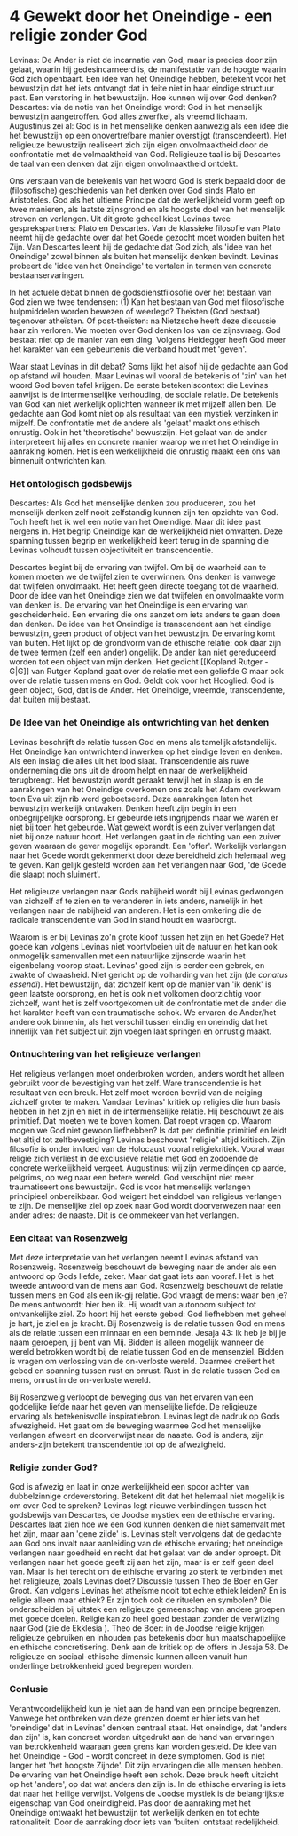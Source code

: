 # 4 Gewekt door het Oneindige - een religie zonder God
Levinas: De Ander is niet de incarnatie van God, maar is precies door zijn gelaat, waarin hij gedesincarneerd is, de manifestatie van de hoogte waarin God zich openbaart. 
Een idee van het Oneindige hebben, betekent voor het bewustzijn dat het iets ontvangt dat in feite niet in haar eindige structuur past. Een verstoring in het bewustzijn. 
Hoe kunnen wij over God denken? Descartes: via de notie van het Oneindige wordt God in het menselijk bewustzijn aangetroffen. God alles zwerfkei, als vreemd lichaam. Augustinus zei al: God is in het menselijke denken aanwezig als een idee die het bewustzijn op een onovertrefbare manier overstijgt (transcendeert). Het religieuze bewustzijn realiseert zich zijn eigen onvolmaaktheid door de confrontatie met de volmaaktheid van God. Religieuze taal is bij Descartes de taal van een denken dat zijn eigen onvolmaaktheid ontdekt. 

Ons verstaan van de betekenis van het woord God is sterk bepaald door de (filosofische) geschiedenis van het denken over God sinds Plato en Aristoteles. God als het ultieme Principe dat de werkelijkheid vorm geeft op twee manieren, als laatste zijnsgrond en als hoogste doel van het menselijk streven en verlangen. Uit dit grote geheel kiest Levinas twee gesprekspartners: Plato en Descartes. Van de klassieke filosofie van Plato neemt hij de gedachte over dat het Goede gezocht moet worden buiten het Zijn. Van Descartes leent hij de gedachte dat God zich, als 'idee van het Oneindige' zowel binnen als buiten het menselijk denken bevindt. Levinas probeert de 'idee van het Oneindige' te vertalen in termen van concrete bestaanservaringen. 

In het actuele debat binnen de godsdienstfilosofie over het bestaan van God zien we twee tendensen: (1) Kan het bestaan van God met filosofische hulpmiddelen worden bewezen of weerlegd? Theïsten (God bestaat) tegenover atheïsten. Of post-theïsten: na Nietzsche heeft deze discussie haar zin verloren. We moeten over God denken los van de zijnsvraag. God bestaat niet op de manier van een ding. Volgens Heidegger heeft God meer het karakter van een gebeurtenis die verband houdt met 'geven'. 

Waar staat Levinas in dit debat? Soms lijkt het alsof hij de gedachte aan God op afstand wil houden. Maar Levinas wil vooral de betekenis of 'zin' van het woord God boven tafel krijgen. De eerste betekeniscontext die Levinas aanwijst is de intermenselijke verhouding, de sociale relatie. De betekenis van God kan niet werkelijk oplichten wanneer ik met mijzelf allen ben. De gedachte aan God komt niet op als resultaat van een mystiek verzinken in mijzelf. De confrontatie met de andere als 'gelaat' maakt ons ethisch onrustig. Ook in het 'theoretische' bewustzijn. Het gelaat van de ander interpreteert hij alles en concrete manier waarop we met het Oneindige in aanraking komen. Het is een werkelijkheid die onrustig maakt een ons van binnenuit ontwrichten kan. 
### Het ontologisch godsbewijs
Descartes: Als God het menselijke denken zou produceren, zou het menselijk denken zelf nooit zelfstandig kunnen zijn ten opzichte van God. Toch heeft het ik wel een notie van het Oneindige. Maar dit idee past nergens in. Het begrip Oneindige kan de werkelijkheid niet omvatten. 
Deze spanning tussen begrip en werkelijkheid keert terug in de spanning die Levinas volhoudt tussen objectiviteit en transcendentie. 

Descartes begint bij de ervaring van twijfel. Om bij de waarheid aan te komen moeten we de twijfel zien te overwinnen. Ons denken is vanwege dat twijfelen onvolmaakt. Het heeft geen directe toegang tot de waarheid. Door de idee van het Oneindige zien we dat twijfelen en onvolmaakte vorm van denken is. De ervaring van het Oneindige is een ervaring van gescheidenheid. Een ervaring die ons aanzet om iets anders te gaan doen dan denken. De idee van het Oneindige is transcendent aan het eindige bewustzijn, geen product of object van het bewustzijn. De ervaring komt van buiten. Het lijkt op de grondvorm van de ethische relatie: ook daar zijn de twee termen (zelf een ander) ongelijk. De ander kan niet gereduceerd worden tot een object van mijn denken. Het gedicht [[Kopland Rutger - G|G]] van Rutger Kopland gaat over de relatie met een geliefde G maar ook over de relatie tussen mens en God. Geldt ook voor het Hooglied. God is geen object, God, dat is de Ander. Het Oneindige, vreemde, transcendente, dat buiten mij bestaat. 
### De Idee van het Oneindige als ontwrichting van het denken
Levinas beschrijft de relatie tussen God en mens als tamelijk afstandelijk. Het Oneindige kan ontwrichtend inwerken op het eindige leven en denken. Als een inslag die alles uit het lood slaat. Transcendentie als ruwe onderneming die ons uit de droom helpt en naar de werkelijkheid terugbrengt. Het bewustzijn wordt geraakt terwijl het in slaap is en de aanrakingen van het Oneindige overkomen ons zoals het Adam overkwam toen Eva uit zijn rib werd geboetseerd. Deze aanrakingen laten het bewustzijn werkelijk ontwaken. Denken heeft zijn begin in een onbegrijpelijke oorsprong. Er gebeurde iets ingrijpends maar we waren er niet bij toen het gebeurde. Wat gewekt wordt is een zuiver verlangen dat niet bij onze natuur hoort. Het verlangen gaat in de richting van een zuiver geven waaraan de gever mogelijk opbrandt. Een 'offer'. Werkelijk verlangen naar het Goede wordt gekenmerkt door deze bereidheid zich helemaal weg te geven. Kan gelijk gesteld worden aan het verlangen naar God, 'de Goede die slaapt noch sluimert'.

Het religieuze verlangen naar Gods nabijheid wordt bij Levinas gedwongen van zichzelf af te zien en te veranderen in iets anders, namelijk in het verlangen naar de nabijheid van anderen. Het is een omkering die de radicale transcendentie van God in stand houdt en waarborgt. 

Waarom is er bij Levinas zo'n grote kloof tussen het zijn en het Goede? Het goede kan volgens Levinas niet voortvloeien uit de natuur en het kan ook onmogelijk samenvallen met een natuurlijke zijnsorde waarin het eigenbelang voorop staat. Levinas' goed zijn is eerder een gebrek, en zwakte of dwaasheid. Niet gericht op de volharding van het zijn (de *conatus essendi*). Het bewustzijn, dat zichzelf kent op de manier van 'ik denk' is geen laatste oorsprong, en het is ook niet volkomen doorzichtig voor zichzelf, want het is zelf voortgekomen uit de confrontatie met de ander die het karakter heeft van een traumatische schok. We ervaren de Ander/het andere ook binnenin, als het verschil tussen eindig en oneindig dat het innerlijk van het subject uit zijn voegen laat springen en onrustig maakt.
### Ontnuchtering van het religieuze verlangen
Het religieus verlangen moet onderbroken worden, anders wordt het alleen gebruikt voor de bevestiging van het zelf. Ware transcendentie is het resultaat van een breuk. Het zelf moet worden bevrijd van de neiging zichzelf groter te maken. Vandaar Levinas' kritiek op religies die hun basis hebben in het zijn en niet in de intermenselijke relatie. Hij beschouwt ze als primitief. Dat moeten we te boven komen. Dat roept vragen op. Waarom mogen we God niet gewoon liefhebben? Is dat per definitie primitief en leidt het altijd tot zelfbevestiging? Levinas beschouwt "religie" altijd kritisch. Zijn filosofie is onder invloed van de Holocaust vooral religiekritiek. Vooral waar religie zich verliest in de exclusieve relatie met God en zodoende de concrete werkelijkheid vergeet. Augustinus: wij zijn vermeldingen op aarde, pelgrims, op weg naar een betere wereld.
God verschijnt niet meer traumatiseert ons bewustzijn. God is voor het menselijk verlangen principieel onbereikbaar. God weigert het einddoel van religieus verlangen te zijn. De menselijke ziel op zoek naar God wordt doorverwezen naar een ander adres: de naaste. Dit is de ommekeer van het verlangen.

### Een citaat van Rosenzweig
Met deze interpretatie van het verlangen neemt Levinas afstand van Rosenzweig. Rosenzweig beschouwt de beweging naar de ander als een antwoord op Gods liefde, zeker. Maar dat gaat iets aan vooraf. Het is het tweede antwoord van de mens aan God. Rosenzweig beschouwt de relatie tussen mens en God als een ik-gij relatie. God vraagt de mens: waar ben je? De mens antwoordt: hier ben ik. Hij wordt van autonoom subject tot ontvankelijke ziel. Zo hoort hij het eerste gebod: God liefhebben met geheel je hart, je ziel en je kracht. Bij Rosenzweig is de relatie tussen God en mens als de relatie tussen een minnaar en een beminde. Jesaja 43: Ik heb je bij je naam geroepen, jij bent van Mij. Bidden is alleen mogelijk wanneer de wereld betrokken wordt bij de relatie tussen God en de mensenziel. Bidden is vragen om verlossing van de on-verloste wereld. Daarmee creëert het gebed en spanning tussen rust en onrust. Rust in de relatie tussen God en mens, onrust in de on-verloste wereld. 

Bij Rosenzweig verloopt de beweging dus van het ervaren van een goddelijke liefde naar het geven van menselijke liefde. De religieuze ervaring als betekenisvolle inspiratiebron. Levinas legt de nadruk op Gods afwezigheid. Het gaat om de beweging waarmee God het menselijke verlangen afweert en doorverwijst naar de naaste. God is anders, zijn anders-zijn betekent transcendentie tot op de afwezigheid.
### Religie zonder God?
God is afwezig en laat in onze werkelijkheid een spoor achter van dubbelzinnige ordeverstoring. Betekent dit dat het helemaal niet mogelijk is om over God te spreken? Levinas legt nieuwe verbindingen tussen het godsbewijs van Descartes, de Joodse mystiek een de ethische ervaring. Descartes laat zien hoe we een God kunnen denken die niet samenvalt met het zijn, maar aan 'gene zijde' is. Levinas stelt vervolgens dat de gedachte aan God ons invalt naar aanleiding van de ethische ervaring; het oneindige verlangen naar goedheid en recht dat het gelaat van de ander oproept. Dit verlangen naar het goede geeft zij aan het zijn, maar is er zelf geen deel van. 
Maar is het terecht om de ethische ervaring zo sterk te verbinden met het religieuze, zoals Levinas doet? Discussie tussen Theo de Boer en Ger Groot. Kan volgens Levinas het atheïsme nooit tot echte ethiek leiden? En is religie alleen maar ethiek? Er zijn toch ook de rituelen en symbolen? Die onderscheiden bij uitstek een religieuze gemeenschap van andere groepen met goede doelen. Religie kan zo heel goed bestaan zonder de verwijzing naar God (zie de Ekklesia ).  Theo de Boer: in de Joodse religie krijgen religieuze gebruiken en inhouden pas betekenis door hun maatschappelijke en ethische concretisering. Denk aan de kritiek op de offers in Jesaja 58. De religieuze en sociaal-ethische dimensie kunnen alleen vanuit hun onderlinge betrokkenheid goed begrepen worden. 
### Conlusie
Verantwoordelijkheid kun je niet aan de hand van een principe begrenzen. Vanwege het ontbreken van deze grenzen doemt er hier iets van het 'oneindige' dat in Levinas' denken centraal staat. Het oneindige, dat 'anders dan zijn' is, kan concreet worden uitgedrukt aan de hand van ervaringen van betrokkenheid waaraan geen grens kan worden gesteld. De idee van het Oneindige - God - wordt concreet in deze symptomen. God is niet langer het 'het hoogste Zijnde'.  Dit zijn ervaringen die alle mensen hebben. De ervaring van het Oneindige heeft een schok. Deze breuk heeft uitzicht op het 'andere', op dat wat anders dan zijn is. In de ethische ervaring is iets dat naar het heilige verwijst. Volgens de Joodse mystiek is de belangrijkste eigenschap van God oneindigheid. 
Pas door de aanraking met het Oneindige ontwaakt het bewustzijn tot werkelijk denken en tot echte rationaliteit. Door de aanraking door iets van 'buiten' ontstaat redelijkheid. 